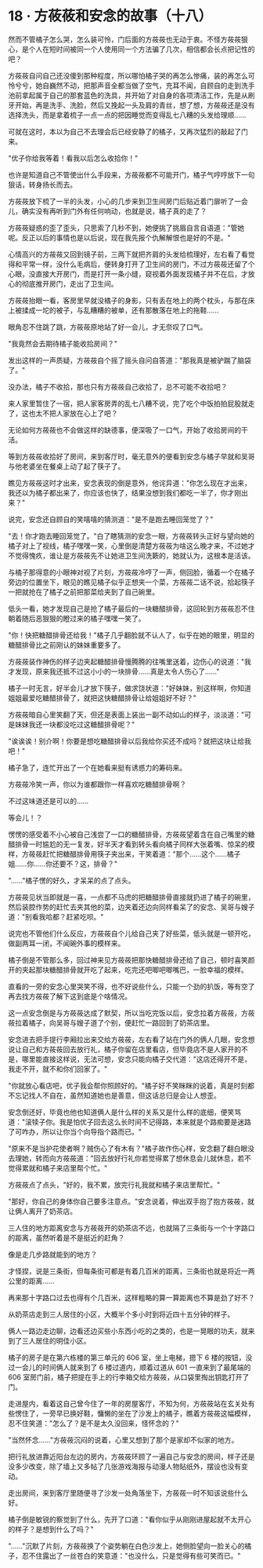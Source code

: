<link rel="stylesheet" href="../../styles/text.css" />
<h1>18 · 方莜莜和安念的故事（十八）</h1>

然而不管橘子怎么哭，怎么装可怜，门后面的方莜莜也无动于衷。不怪方莜莜狠心，是个人在短时间被同一个人使用同一个方法骗了几次，相信都会长点把记性的吧？

方莜莜自问自己还没傻到那种程度，所以哪怕橘子哭的再怎么惨痛，装的再怎么可怜兮兮，她自巍然不动，把那声音全都当做了空气，充耳不闻，自顾自的走到洗手池前拿起属于自己的那套蓝色的洗具，并开始了对自身的各项清洁工作，先是从刷牙开始，再是洗手、洗脸，然后又挽起一头及肩的青丝，想了想，方莜莜还是没有选择洗头，而是拿着梳子一点一点的把因睡觉而变得乱七八糟的头发给理顺……

可就在这时，本以为自己不去理会后已经安静了的橘子，又再次猛烈的敲起了门来。

"优子你给我等着！看我以后怎么收拾你！"

也许是知道自己不管使出什么手段来，方莜莜都不可能开门，橘子气哼哼放下一句狠话，转身扬长而去。

方莜莜放下梳了一半的头发，小心的几步来到卫生间房门后贴近着门扉听了一会儿，确实没有再听到门外有任何响动，也就是说，橘子真的走了？

方莜莜疑惑的歪了歪头，只思索了几秒不到，她便挑了挑眉自言自语道："管她呢。反正以后的事情也是以后说，现在我先报个仇解解恨也是好的不是。"

心情高兴的方莜莜又回到镜子前，三两下就把齐肩的头发给梳理好，左右看了看觉得和平常一样，没什么毛病后，便转身打开了卫生间的房门，不过方莜莜还留了个心眼，没直接大开房门，而是打开一条小缝，窥视着外面发现橘子并不在后，才放心的彻底推开房门，走出了卫生间。

方莜莜抬眼一看，客房里早就没橘子的身影，只有丢在地上的两个枕头，与那在床上被揉成一坨的被子，与乱糟糟的被单，还有那散落在地上的拖鞋……

眼角忍不住跳了跳，方莜莜原地站了好一会儿，才无奈叹了口气。

"我竟然会去期待橘子能收拾房间？"

发出这样的一声质疑，方莜莜自个摇了摇头自问自答道："那我真是被驴踹了脑袋了。"

没办法，橘子不收拾，那也只有方莜莜自己收拾了，总不可能不收拾吧？

来人家里暂住了一宿，把人家客房弄的乱七八糟不说，完了吃个中饭拍拍屁股就走了，这也太不把人家放在心上了吧？

无论如何方莜莜也不会做这样的缺德事，便深吸了一口气，开始了收拾房间的干活。

等到方莜莜收拾好了房间，来到客厅时，毫无意外的便看到安念与橘子早就和吴哥与他老婆坐在餐桌上动了起了筷子了。

瞧见方莜莜这时才出来，安念表现的倒是意外，他诧异道："你怎么现在才出来，我还以为橘子都出来了，你应该也快了，结果没想到我们都吃一半了，你才刚出来？"

说完，安念还自顾自的笑嘻嘻的猜测道："是不是跑去睡回笼觉了？"

"去！你才跑去睡回笼觉了。"白了瞎猜测的安念一眼，方莜莜转头正好与望向她的橘子对上了视线，橘子嘿嘿一笑，心里倒是清楚方莜莜为啥这么晚才来，不过她才不觉得愧疚，谁让是方莜莜先不让她进卫生间洗簌的，她就认为，这根本是活该。

与橘子那得意的小眼神对视了片刻，方莜莜冷哼了一声，侧回脸，循着一个在橘子旁边的位置坐下，眼见的瞧见橘子似乎正想夹一个菜，方莜莜二话不说，拾起筷子一把就抢在了橘子之前把那菜给夹到了自己碗里。

低头一看，她才发现自己是抢了橘子最后的一块糖醋排骨，这回轮到方莜莜忍不住朝着随后恶狠狠的瞪过来的橘子嘿嘿一笑了。

"你！快把糖醋排骨还给我！"橘子几乎翻脸就不认人了，似乎在她的眼里，明显的糖醋排骨比之前刚认的妹妹重要多了。

方莜莜装作神伤的样子边夹起糖醋排骨慢腾腾的往嘴里送着，边伤心的说道："我才发现，原来我还抵不过这小小的一块排骨……真是太令人伤心了……"

橘子一时无言，好半会儿才放下筷子，做求饶状道："好妹妹，别这样啊，你知道姐姐最爱吃糖醋排骨了，就把这快糖醋排骨让给姐姐好不好？"

方莜莜暗自心里笑翻了天，但还是表面上装出一副不动如山的样子，淡淡道："可是妹妹我还一块都没吃过这糖醋排骨呢？"

"诶诶诶！别介啊！你要是想吃糖醋排骨以后我给你买还不成吗？就把这块让给我吧！"

橘子急了，连忙开出了一个在她看来挺有诱惑力的筹码来。

方莜莜冷笑一声，你以为谁都跟你一样喜欢吃糖醋排骨啊？

不过这味道还是可以的……

等会儿！？

愣愣的感受着不小心被自己浅尝了一口的糖醋排骨，方莜莜望着含在自己嘴里的糖醋排骨一时尴尬的无一复发，好半天才看到转头看向橘子同样大张着嘴、惊呆的模样，方莜莜赶忙把糖醋排骨用筷子夹出来，干笑着道："那个……这个……橘子姐……你……你还要不？这，排骨？"

"……"橘子愣的好久，才呆呆的点了点头。

方莜莜见状当即就是一喜，一点都不马虎的把糖醋排骨直接就扔进了橘子的碗里，然后装腔作势的赶忙去夹其他的菜，边夹着还边向同样看呆了的安念、吴哥与嫂子道："别看我哈都？赶紧吃呗。"

说完也不管他们什么反应，方莜莜自个儿给自己夹了好些菜，低头就是一顿开吃，做副两耳一闭，不闻碗外事的模样来。

橘子倒是不管那么多，回过神来见方莜莜把那快糖醋排骨还给了自己，顿时喜笑颜开的夹起那块糖醋排骨就开吃了起来，吃完还吧唧吧唧嘴巴，一脸幸福的模样。

直看的一旁的安念心里哭笑不得，也不好说些什么，只能一个劲的扒饭，等有空了再去找方莜莜了解下这到底是个啥情况。

这一点安念倒是与方莜莜达成了默契，所以当吃完饭以后，安念拉着方莜莜，方莜莜拉着橘子，向吴哥与嫂子道了个别，便赶忙一路回到了奶茶店里。

安念进去把手提行李厢拉出来交给方莜莜，左右看了站在门外的俩人几眼，安念想说让自己和方莜莜回去放行礼，橘子你留在店里看店，但毕竟店不是人家开的不是，哪里能直接这样说，无法可想，安念只能向橘子交代道："这店还得开不是，我走不开，就不和你们回家了。"

"你就放心看店吧，优子我会帮你照顾好的。"橘子好不笑眯眯的说着，真是时刻都不忘记找人不自在，虽然知道她也是善意，但这话总归是会让人想歪。

安念倒还好，毕竟也他也知道俩人是什么样的关系又是什么样的底细，便笑骂道："滚犊子你。我是怕优子回去这么长时间不记得路，本来就是个路痴要是迷路了可咋办，所以让你当个向导指个路而已。"

"原来不是当护花使者啊？贼伤心了有木有？"橘子故作伤心样，安念翻了翻白眼没去理她，转而向方莜莜道："回去放好行礼你若觉得累了想休息会儿就休息，若不觉得累就和橘子来店里帮个忙。"

方莜莜点了点头，"好的，我不累，放完行礼我就和橘子来店里帮忙。"

"那好，你自己的身体你自己要多注意点。"安念说着，伸出双手抱了抱方莜莜，就让俩人离开了奶茶店。

三人住的地方距离安念与方莜莜开的奶茶店不远，也就隔了三条街与一个十字路口的距离，虽然听着是不是挺近的赶角？

像是走几步路就能到的地方？

才怪捏，说是三条街，但每条街可都是有着几百米的距离，三条街也就是将近一两公里的距离……

再来那十字路口过去也得有个几百米，这样粗略的算一算距离也不算是劲了好不？

从奶茶店走到三人居住的小区，大概半个多小时到将近四十五分钟的样子。

俩人一路边走边聊，边看还边买些小东西小吃的之类的，也是一晃眼的功夫，就来到了三人居住的明佳小区。

橘子的房子是在第六栋楼的第三单元的 606 室，坐上电梯，摁下 6 楼的按钮，没过一会儿的时间俩人就来到了 6 楼过道内，顺着过道从 601 一直来到了最尾端的 606 室房门前，橘子把提在手上的行李箱交给方莜莜，从口袋里掏出钥匙打开了门。

走进屋内，看着这自己曾今住了一年的房屋客厅，不知为何，方莜莜站在玄关处有些愣住了，一旁早已换好鞋，慵懒的坐在了沙发上的橘子，瞧着方莜莜这幅模样，忍不住笑道："怎么了？是不是太久没回来，怪怀念的？"

"当然怀念……"方莜莜沉闷的说着，心里又想到了那个是家却不似家的地方。

把行礼放进靠近阳台左边的房内，方莜莜环顾了一遍自己与安念的房间，样子还是没多少改变，除了墙上又多帖了几张游戏海报与动漫人物贴纸外，摆设也没有变动。

走出房间，来到客厅里随便寻了沙发一处角落坐下，方莜莜一时不知该说些什么好。

橘子倒是敏锐的察觉到了什么，先开了口道："看你似乎从刚刚进屋起就不太开心的样子？是想到什么了吗？"

"……"沉默了片刻，方莜莜换了个姿势躺在白色沙发上，她侧脸望向一脸关心的橘子，忍不住露出了一丝苍白的笑意道："也没什么，只是觉得有些可笑而已。"
